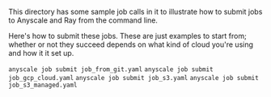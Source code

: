 This directory has some sample job calls in it to illustrate how to submit jobs to Anyscale and Ray from the command line.

Here's how to submit these jobs.  These are just examples to start from; whether or not they succeed depends on what kind of cloud you're using and how it it set up.

`anyscale job submit job_from_git.yaml`
`anyscale job submit job_gcp_cloud.yaml`
`anyscale job submit job_s3.yaml`
`anyscale job submit job_s3_managed.yaml`



